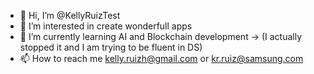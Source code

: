 - 👋 Hi, I’m @KellyRuizTest
- 👀 I’m interested in create wonderfull apps 
- 🌱 I’m currently learning AI and Blockchain development -> (I actually stopped it and I am trying to be fluent in DS)
- 📫 How to reach me kelly.ruizh@gmail.com or kr.ruiz@samsung.com 

<!---
KellyRuizTest/KellyRuizTest is a ✨ special ✨ repository because its `README.md` (this file) appears on your GitHub profile.
You can click the Preview link to take a look at your changes.
--->
